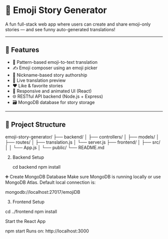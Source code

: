 # 🎉 Emoji Story Generator

A fun full-stack web app where users can create and share emoji-only stories — and see funny auto-generated translations!

---

## 🚀 Features

- 🧠 Pattern-based emoji-to-text translation
- ✍️ Emoji composer using an emoji picker
- 🧑 Nickname-based story authorship
- 💬 Live translation preview
- ❤️ Like & favorite stories
- 📱 Responsive and animated UI (React)
- 🌐 RESTful API backend (Node.js + Express)
- 🗃️ MongoDB database for story storage

---

## 📁 Project Structure

emoji-story-generator/
├── backend/
│ ├── controllers/
│ ├── models/
│ ├── routes/
│ ├── translation.js
│ └── server.js
├── frontend/
│ ├── src/
│ │ └── App.js
│ └── public/
└── README.md

2. Backend Setup

   cd backend
   npm install

➕ Create MongoDB Database
Make sure MongoDB is running locally or use MongoDB Atlas. Default local connection is:

mongodb://localhost:27017/emojiDB


3. Frontend Setup
   
cd ../frontend
npm install

Start the React App

npm start
Runs on: http://localhost:3000




